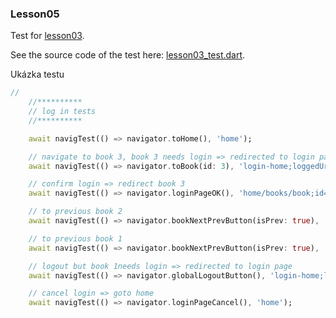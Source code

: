 
### Lesson05
Test for [lesson03](/doc/lesson03.md).

See the source code of the test here: [lesson03_test.dart](/examples/doc/test/lesson03_test.dart).

Ukázka testu

```dart
//
    //**********
    // log in tests
    //**********

    await navigTest(() => navigator.toHome(), 'home');

    // navigate to book 3, book 3 needs login => redirected to login page
    await navigTest(() => navigator.toBook(id: 3), 'login-home;loggedUrl=home%2Fbooks%2Fbook%3Bid%3D3;canceledUrl=home');

    // confirm login => redirect book 3
    await navigTest(() => navigator.loginPageOK(), 'home/books/book;id=3');

    // to previous book 2
    await navigTest(() => navigator.bookNextPrevButton(isPrev: true), 'home/books/book;id=2');

    // to previous book 1
    await navigTest(() => navigator.bookNextPrevButton(isPrev: true), 'home/books/book;id=1');

    // logout but book 1needs login => redirected to login page
    await navigTest(() => navigator.globalLogoutButton(), 'login-home;loggedUrl=home%2Fbooks%2Fbook%3Bid%3D1;canceledUrl=');

    // cancel login => goto home
    await navigTest(() => navigator.loginPageCancel(), 'home');
```

